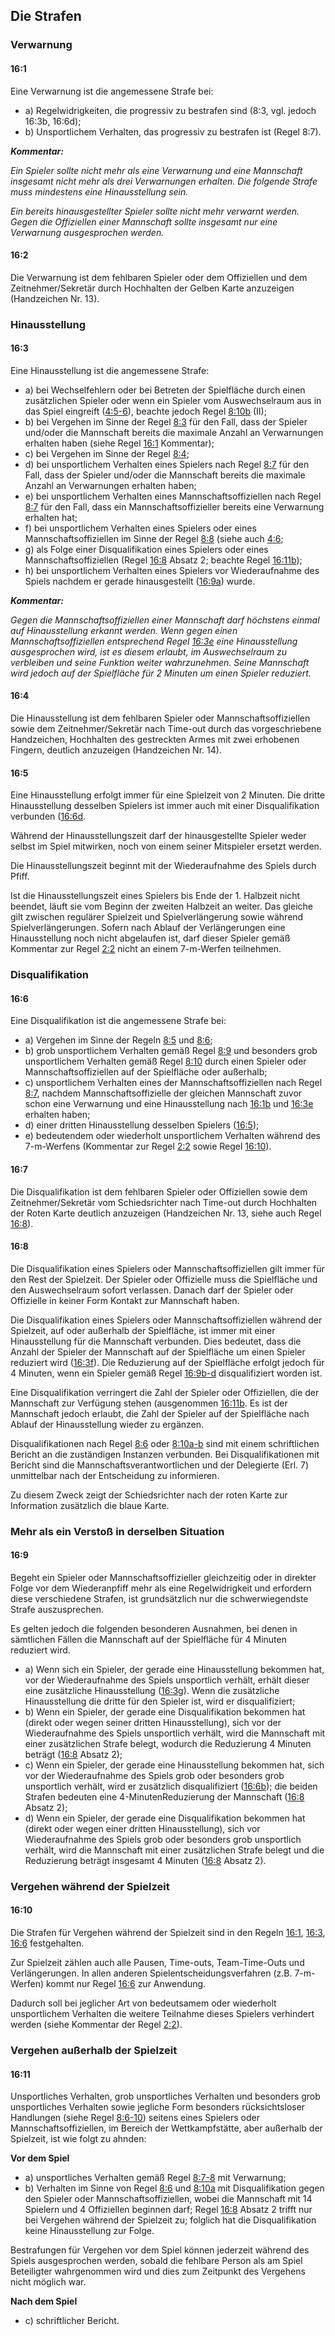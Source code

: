 ## Die Strafen

### Verwarnung

#### 16:1 
Eine Verwarnung ist die angemessene Strafe bei:

- a) Regelwidrigkeiten, die progressiv zu bestrafen sind (8:3, vgl. jedoch 16:3b, 16:6d);
- b) Unsportlichem Verhalten, das progressiv zu bestrafen ist (Regel 8:7).

***Kommentar:***

*Ein Spieler sollte nicht mehr als eine Verwarnung und eine Mannschaft insgesamt nicht mehr als drei Verwarnungen 
erhalten. Die folgende Strafe muss mindestens eine Hinausstellung sein.*
 
*Ein bereits hinausgestellter Spieler sollte nicht mehr verwarnt werden. Gegen die Offiziellen einer Mannschaft sollte 
insgesamt nur eine Verwarnung ausgesprochen werden.*

#### 16:2 
Die Verwarnung ist dem fehlbaren Spieler oder dem Offiziellen und dem Zeitnehmer/Sekretär durch Hochhalten der Gelben 
Karte anzuzeigen (Handzeichen Nr. 13).

### Hinausstellung

#### 16:3 
Eine Hinausstellung ist die angemessene Strafe:

- a) bei Wechselfehlern oder bei Betreten der Spielfläche durch einen zusätzlichen Spieler oder wenn ein Spieler vom 
  Auswechselraum aus in das Spiel eingreift ([4:5-6](#4:5)), beachte jedoch Regel [8:10b](#8:10) (II);
- b) bei Vergehen im Sinne der Regel [8:3](#8:3) für den Fall, dass der Spieler und/oder die Mannschaft bereits die 
  maximale Anzahl an Verwarnungen erhalten haben (siehe Regel [16:1](#16:1) Kommentar);
- c) bei Vergehen im Sinne der Regel [8:4](#8:4);
- d) bei unsportlichem Verhalten eines Spielers nach Regel [8:7](#8:7) für den Fall, dass der Spieler und/oder die 
  Mannschaft bereits die maximale Anzahl an Verwarnungen erhalten haben;
- e) bei unsportlichem Verhalten eines Mannschaftsoffiziellen nach Regel [8:7](#8:7) für den Fall, dass ein 
  Mannschaftsoffizieller bereits eine Verwarnung erhalten hat;
- f) bei unsportlichem Verhalten eines Spielers oder eines Mannschaftsoffiziellen im Sinne der Regel [8:8](#8:8) 
  (siehe auch [4:6](#4:6);
- g) als Folge einer Disqualifikation eines Spielers oder eines Mannschaftsoffiziellen (Regel [16:8](#16:8) Absatz 2; 
  beachte Regel [16:11b](#16:11));
- h) bei unsportlichem Verhalten eines Spielers vor Wiederaufnahme des Spiels nachdem er gerade hinausgestellt 
  ([16:9a](#16:9)) wurde.

***Kommentar:***

*Gegen die Mannschaftsoffiziellen einer Mannschaft darf höchstens einmal auf Hinausstellung erkannt werden. Wenn gegen 
einen Mannschaftsoffiziellen entsprechend Regel [16:3e](#16:3) eine Hinausstellung ausgesprochen wird, ist es diesem 
erlaubt, im Auswechselraum zu verbleiben und seine Funktion weiter wahrzunehmen. Seine Mannschaft wird jedoch auf der
Spielfläche für 2 Minuten um einen Spieler reduziert.*

#### 16:4 
Die Hinausstellung ist dem fehlbaren Spieler oder Mannschaftsoffiziellen sowie dem Zeitnehmer/Sekretär nach Time-out 
durch das vorgeschriebene Handzeichen, Hochhalten des gestreckten Armes mit zwei erhobenen Fingern, deutlich anzuzeigen 
(Handzeichen Nr. 14).

#### 16:5 
Eine Hinausstellung erfolgt immer für eine Spielzeit von 2 Minuten. Die dritte Hinausstellung desselben Spielers ist 
immer auch mit einer Disqualifikation verbunden ([16:6d](#16:6).

Während der Hinausstellungszeit darf der hinausgestellte Spieler weder selbst im Spiel mitwirken, noch von einem seiner 
Mitspieler ersetzt werden.

Die Hinausstellungszeit beginnt mit der Wiederaufnahme des Spiels durch Pfiff.

Ist die Hinausstellungszeit eines Spielers bis Ende der 1. Halbzeit nicht beendet, läuft sie vom Beginn der zweiten 
Halbzeit an weiter. Das gleiche gilt zwischen regulärer Spielzeit und Spielverlängerung sowie während 
Spielverlängerungen. Sofern nach Ablauf der Verlängerungen eine Hinausstellung noch nicht abgelaufen ist, darf dieser 
Spieler gemäß Kommentar zur Regel [2:2](#2:2) nicht an einem 7-m-Werfen teilnehmen.

### Disqualifikation

#### 16:6 
Eine Disqualifikation ist die angemessene Strafe bei:

- a) Vergehen im Sinne der Regeln [8:5](#8:5) und [8:6](#8:6);
- b) grob unsportlichem Verhalten gemäß Regel [8:9](#8:9) und besonders grob unsportlichem Verhalten gemäß Regel 
  [8:10](#8:10) durch einen Spieler oder Mannschaftsoffiziellen auf der Spielfläche oder außerhalb;
- c) unsportlichem Verhalten eines der Mannschaftsoffiziellen nach Regel [8:7](#8:7), nachdem Mannschaftsoffizielle der 
  gleichen Mannschaft zuvor schon eine Verwarnung und eine Hinausstellung nach [16:1b](#16:1) und [16:3e](#16:3) 
  erhalten haben;
- d) einer dritten Hinausstellung desselben Spielers ([16:5](#16:5));
- e) bedeutendem oder wiederholt unsportlichem Verhalten während des 7-m-Werfens (Kommentar zur Regel [2:2](#2:2) sowie 
  Regel [16:10](#16:10)).
  
#### 16:7 
Die Disqualifikation ist dem fehlbaren Spieler oder Offiziellen sowie dem Zeitnehmer/Sekretär vom Schiedsrichter nach 
Time-out durch Hochhalten der Roten Karte deutlich anzuzeigen (Handzeichen Nr. 13, siehe auch Regel [16:8](#16:8)).

#### 16:8 
Die Disqualifikation eines Spielers oder Mannschaftsoffiziellen gilt immer für den Rest der Spielzeit. Der Spieler oder 
Offizielle muss die Spielfläche und den Auswechselraum sofort verlassen. Danach darf der Spieler oder Offizielle in 
keiner Form Kontakt zur Mannschaft haben.

Die Disqualifikation eines Spielers oder Mannschaftsoffiziellen während der Spielzeit, auf oder außerhalb der 
Spielfläche, ist immer mit einer Hinausstellung für die Mannschaft verbunden. Dies bedeutet, dass die Anzahl der Spieler 
der Mannschaft auf der Spielfläche um einen Spieler reduziert wird ([16:3f](#16:3)). Die Reduzierung auf der Spielfläche 
erfolgt jedoch für 4 Minuten, wenn ein Spieler gemäß Regel [16:9b-d](#16:9) disqualifiziert worden ist.

Eine Disqualifikation verringert die Zahl der Spieler oder Offiziellen, die der Mannschaft zur Verfügung stehen 
(ausgenommen [16:11b](#16:11). Es ist der Mannschaft jedoch erlaubt, die Zahl der Spieler auf der Spielfläche nach 
Ablauf der Hinausstellung wieder zu ergänzen.

Disqualifikationen nach Regel [8:6](#8:6) oder [8:10a-b](#8:10) sind mit einem schriftlichen Bericht an die zuständigen 
Instanzen verbunden. Bei Disqualifikationen mit Bericht sind die Mannschaftsverantwortlichen und der Delegierte (Erl. 7) 
unmittelbar nach der Entscheidung zu informieren.

Zu diesem Zweck zeigt der Schiedsrichter nach der roten Karte zur Information zusätzlich die blaue Karte.

### Mehr als ein Verstoß in derselben Situation

#### 16:9 
Begeht ein Spieler oder Mannschaftsoffizieller gleichzeitig oder in direkter Folge vor dem Wiederanpfiff mehr als eine 
Regelwidrigkeit und erfordern diese verschiedene Strafen, ist grundsätzlich nur die schwerwiegendste Strafe 
auszusprechen.

Es gelten jedoch die folgenden besonderen Ausnahmen, bei denen in sämtlichen Fällen die Mannschaft auf der Spielfläche 
für 4 Minuten reduziert wird.

- a) Wenn sich ein Spieler, der gerade eine Hinausstellung bekommen hat, vor der Wiederaufnahme des Spiels unsportlich 
  verhält, erhält dieser eine zusätzliche Hinausstellung ([16:3g](#16:3)). Wenn die zusätzliche Hinausstellung die 
  dritte für den Spieler ist, wird er disqualifiziert;
- b) Wenn ein Spieler, der gerade eine Disqualifikation bekommen hat (direkt oder wegen seiner dritten Hinausstellung), 
  sich vor der Wiederaufnahme des Spiels unsportlich verhält, wird die Mannschaft mit einer zusätzlichen Strafe belegt, 
  wodurch die Reduzierung 4 Minuten beträgt ([16:8](#16:8) Absatz 2); 
- c) Wenn ein Spieler, der gerade eine Hinausstellung bekommen hat, sich vor der Wiederaufnahme des Spiels grob oder 
  besonders grob unsportlich verhält, wird er zusätzlich disqualifiziert ([16:6b](#16:6)); die beiden Strafen bedeuten 
  eine 4-MinutenReduzierung der Mannschaft ([16:8](#16:8) Absatz 2); 
- d) Wenn ein Spieler, der gerade eine Disqualifikation bekommen hat (direkt oder wegen einer dritten Hinausstellung), 
  sich vor Wiederaufnahme des Spiels grob oder besonders grob unsportlich verhält, wird die Mannschaft mit einer 
  zusätzlichen Strafe belegt und die Reduzierung beträgt insgesamt 4 Minuten ([16:8](#16:8) Absatz 2).

### Vergehen während der Spielzeit

#### 16:10
Die Strafen für Vergehen während der Spielzeit sind in den Regeln [16:1](#16:1), [16:3](#16:3), [16:6](#16:6) 
festgehalten.

Zur Spielzeit zählen auch alle Pausen, Time-outs, Team-Time-Outs und Verlängerungen. In allen anderen 
Spielentscheidungsverfahren (z.B. 7-m-Werfen) kommt nur Regel [16:6](#16:6) zur Anwendung.

Dadurch soll bei jeglicher Art von bedeutsamem oder wiederholt unsportlichem Verhalten die weitere Teilnahme dieses 
Spielers verhindert werden (siehe Kommentar der Regel [2:2](#2:2)).

### Vergehen außerhalb der Spielzeit

#### 16:11
Unsportliches Verhalten, grob unsportliches Verhalten und besonders grob unsportliches Verhalten sowie jegliche Form 
besonders rücksichtsloser Handlungen (siehe Regel [8:6-10](#8:6)) seitens eines Spielers oder Mannschaftsoffiziellen, 
im Bereich der Wettkampfstätte, aber außerhalb der Spielzeit, ist wie folgt zu ahnden:

**Vor dem Spiel**

- a) unsportliches Verhalten gemäß Regel [8:7-8](#8:7) mit Verwarnung;
- b) Verhalten im Sinne von Regel [8:6](#8:6) und [8:10a](#8:10) mit Disqualifikation gegen den Spieler oder 
  Mannschaftsoffiziellen, wobei die Mannschaft mit 14 Spielern und 4 Offiziellen beginnen darf; Regel [16:8](#16:8) 
  Absatz 2 trifft nur bei Vergehen während der Spielzeit zu; folglich hat die Disqualifikation keine Hinausstellung zur 
  Folge.

Bestrafungen für Vergehen vor dem Spiel können jederzeit während des Spiels ausgesprochen werden, sobald die fehlbare 
Person als am Spiel Beteiligter wahrgenommen wird und dies zum Zeitpunkt des Vergehens nicht möglich war.

**Nach dem Spiel**

- c) schriftlicher Bericht.
